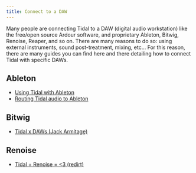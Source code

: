 ```yaml
---
title: Connect to a DAW
---
```


Many people are connecting Tidal to a DAW (digital audio workstation) like the free/open source Ardour software, and proprietary Ableton, Bitwig, Renoise, Reaper, and so on. There are many reasons to do so: using external instruments, sound post-treatment, mixing, etc... For this reason, there are many guides you can find here and there detailing how to connect Tidal with specific DAWs.

## Ableton

* [Using Tidal with Ableton](https://club.tidalcycles.org/t/using-tidal-with-ableton-live/3135)
* [Routing Tidal audio to Ableton](https://club.tidalcycles.org/t/routing-tidal-audio-to-ableton/437)

## Bitwig

* [Tidal x DAWs (Jack Armitage)](https://club.tidalcycles.org/t/live-stream-8-tidalcycles-x-daws-with-jack-armitage/1495/3)


## Renoise

* [Tidal + Renoise = <3 (redirt)](https://club.tidalcycles.org/t/tidal-renoise-3-redirt/2400)
